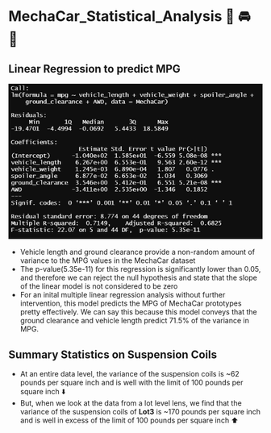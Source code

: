 # MechaCar_Statistical_Analysis :red_car: :oncoming_automobile:	:blue_car:

## Linear Regression to predict MPG

![analysis images](linear_regression.png)
* Vehicle length and ground clearance provide a non-random amount of variance to the MPG values in the MechaCar dataset
* The p-value(5.35e-11) for this regression is significantly lower than 0.05, and therefore we can reject the null hypothesis and state that the slope of the linear model is not considered to be zero
* For an inital multiple linear regression analysis without further intervention, this model predicts the MPG of MechaCar prototypes pretty effectively. We can say this because this model conveys that the ground clearance and vehicle length predict 71.5% of the variance in MPG. 

## Summary Statistics on Suspension Coils

* At an entire data level, the variance of the suspension coils is ~62 pounds per square inch and is well with the limit of 100 pounds per square inch :arrow_down:	
* But, when we look at the data from a lot level lens, we find that the variance of the suspension coils of **Lot3** is ~170 pounds per square inch and is well in excess of the limit of 100 pounds per square inch :arrow_up:
